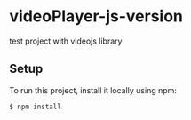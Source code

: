 # videoPlayer-js-version

test project with videojs library

## Setup
To run this project, install it locally using npm:

```
$ npm install

```
